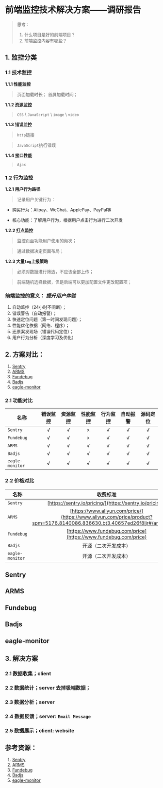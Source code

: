 # 前端监控技术解决方案——调研报告
> 思考： 
> 1. 什么项目是好的前端项目？
> 2. 前端监控内容有哪些？

## **1. 监控分类**
### 1.1 技术监控

**1.1.1 性能监控**
> 页面加载时长；
> 首屏加载时间；

**1.1.2 资源监控**
> `CSS` \ `JavaScript` \ `image` \ `video`

**1.1.3 错误监控**
> `http`链接 

> `JavaScript`执行错误

**1.1.4 接口性能**
> `Ajax` 

### 1.2 行为监控

**1.2.1 用户行为路径**
> 记录用户关键行为：

- 购买行为：Alipay、WeChat、ApplePay、PayPal等

- 核心功能：了解用户行为，根据用户点击行为进行二次开发

**1.2.2 打点监控**
> 监控页面功能用户使用的频次；

> 通过数据决定页面布局；

**1.2.3 大量`log`上报策略**
> 必须对数据进行筛选，不应该全部上传；

> 前端随机选择数据，但是后端可以更加配置文件更改配置项；

### **前端监控的意义：** *提升用户体验*
1. 自动监控（24小时不间断）；
2. 错误警告（自动报警）；
2. 快速定位问题（第一时间发现问题）；
3. 性能优化依据（网络、程序）；
4. 还原案发现场（错误代码定位）；
5. 用户行为分析（深度学习及优化）


## **2. 方案对比：**

1. [Sentry](#Sentry)
2. [ARMS](#ARMS)
3. [Fundebug](#Fundebug)
4. [Badjs](#Badjs)
5. [eagle-monitor](#eagle-monitor)

###  **2.1 功能对比**

|  名称 | 错误监控 | 资源监控 | 性能监控 | 行为监控 |自动报警| 源码定位 |
|  - | :-: | :-: | :-: | :-: | :-:| :-:|
| `Sentry` | √ | √ | `x` | √ | √ |  √ | 
| `Fundebug` | √ | √ | `x` | √ | √ |  √ | 
| `ARMS` | √ | √ | √ | √ | √ |  √ | 
| `Badjs` | √ | √ | √ | √ | √ |  √ | 
| `eagle-monitor` | √ | √ | √ | √ | √ |  √ | 

### **2.2 价格对比**
|  名称 | 收费标准 | 
|  - | :-: | 
| `Sentry` | [https://sentry.io/pricing/](https://sentry.io/pricing/) |
| `ARMS` |[https://www.aliyun.com/price/](https://www.aliyun.com/price/product?spm=5176.8140086.836630.bt3.40657ed26f8Ijr#/arms/detail) | 
| `Fundebug` |[https://www.fundebug.com/price](https://www.fundebug.com/price) | 
| `Badjs` | 开源（二次开发成本） | 
| `eagle-monitor` | 开源（二次开发成本） | 


## Sentry

## ARMS

## Fundebug

## Badjs

## eagle-monitor


## **3. 解决方案**

### 2.1 数据收集；client
### 2.2 数据统计；server 去掉极端数据；
### 2.3 数据分析；server
### 2.4 数据反馈；server: `Email Message`
### 2.5 数据展示；client: website


## 参考资源：
1. [Sentry](https://sentry.io/for/javascript/)
2. [ARMS](https://www.aliyun.com/product/arms?spm=a2c4e.11153940.blogcont194326.18.41d92cb9SCd2zD)
3. [Fundebug](https://www.fundebug.com/)
4. [Badjs](http://slides.com/loskael/badjs/fullscreen#/)
5. [eagle-monitor](https://github.com/geeknull/eagle-monitor)